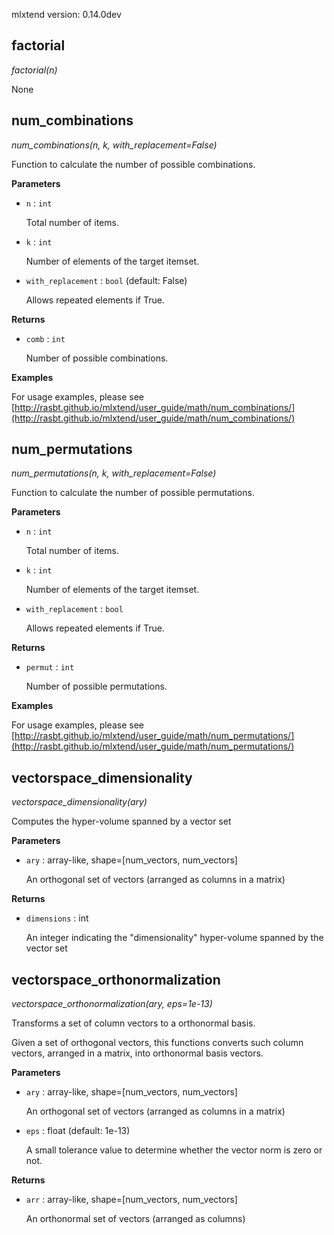 mlxtend version: 0.14.0dev 
## factorial

*factorial(n)*

None




## num_combinations

*num_combinations(n, k, with_replacement=False)*

Function to calculate the number of possible combinations.

**Parameters**

- `n` : `int`

    Total number of items.

- `k` : `int`

    Number of elements of the target itemset.

- `with_replacement` : `bool` (default: False)

    Allows repeated elements if True.

**Returns**

- `comb` : `int`

    Number of possible combinations.

**Examples**

For usage examples, please see
    [http://rasbt.github.io/mlxtend/user_guide/math/num_combinations/](http://rasbt.github.io/mlxtend/user_guide/math/num_combinations/)




## num_permutations

*num_permutations(n, k, with_replacement=False)*

Function to calculate the number of possible permutations.

**Parameters**

- `n` : `int`

    Total number of items.

- `k` : `int`

    Number of elements of the target itemset.

- `with_replacement` : `bool`

    Allows repeated elements if True.

**Returns**

- `permut` : `int`

    Number of possible permutations.

**Examples**

For usage examples, please see
    [http://rasbt.github.io/mlxtend/user_guide/math/num_permutations/](http://rasbt.github.io/mlxtend/user_guide/math/num_permutations/)




## vectorspace_dimensionality

*vectorspace_dimensionality(ary)*

Computes the hyper-volume spanned by a vector set

**Parameters**

- `ary` : array-like, shape=[num_vectors, num_vectors]

    An orthogonal set of vectors (arranged as columns in a matrix)

**Returns**

- `dimensions` : int

    An integer indicating the "dimensionality" hyper-volume spanned by
    the vector set




## vectorspace_orthonormalization

*vectorspace_orthonormalization(ary, eps=1e-13)*

Transforms a set of column vectors to a orthonormal basis.

Given a set of orthogonal vectors, this functions converts such
column vectors, arranged in a matrix, into orthonormal basis
vectors.

**Parameters**

- `ary` : array-like, shape=[num_vectors, num_vectors]

    An orthogonal set of vectors (arranged as columns in a matrix)


- `eps` : float (default: 1e-13)

    A small tolerance value to determine whether
    the vector norm is zero or not.

**Returns**

- `arr` : array-like, shape=[num_vectors, num_vectors]

    An orthonormal set of vectors (arranged as columns)




